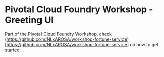 # Pivotal Cloud Foundry Workshop - Greeting UI

Part of the Pivotal Cloud Foundry Workshop, check (https://github.com/NLxAROSA/workshop-fortune-service)[https://github.com/NLxAROSA/workshop-fortune-service] on how to get started.